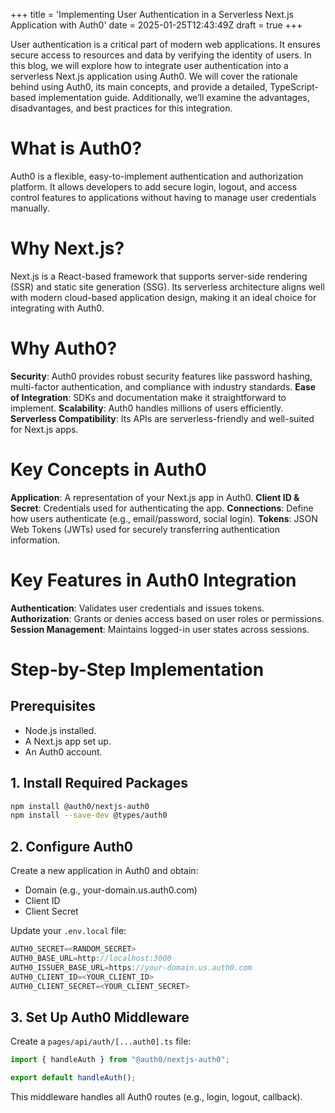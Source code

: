 +++
title = 'Implementing User Authentication in a Serverless Next.js Application with Auth0'
date = 2025-01-25T12:43:49Z
draft = true
+++

User authentication is a critical part of modern web applications. It ensures secure access to resources and data by verifying the identity of users. In this blog, we will explore how to integrate user authentication into a serverless Next.js application using Auth0. We will cover the rationale behind using Auth0, its main concepts, and provide a detailed, TypeScript-based implementation guide. Additionally, we’ll examine the advantages, disadvantages, and best practices for this integration.

# What is Auth0?

Auth0 is a flexible, easy-to-implement authentication and authorization platform. It allows developers to add secure login, logout, and access control features to applications without having to manage user credentials manually.

# Why Next.js?

Next.js is a React-based framework that supports server-side rendering (SSR) and static site generation (SSG). Its serverless architecture aligns well with modern cloud-based application design, making it an ideal choice for integrating with Auth0.

# Why Auth0?

**Security**: Auth0 provides robust security features like password hashing, multi-factor authentication, and compliance with industry standards.
**Ease of Integration**: SDKs and documentation make it straightforward to implement.
**Scalability**: Auth0 handles millions of users efficiently.
**Serverless Compatibility**: Its APIs are serverless-friendly and well-suited for Next.js apps.

# Key Concepts in Auth0

**Application**: A representation of your Next.js app in Auth0.
**Client ID & Secret**: Credentials used for authenticating the app.
**Connections**: Define how users authenticate (e.g., email/password, social login).
**Tokens**: JSON Web Tokens (JWTs) used for securely transferring authentication information.

# Key Features in Auth0 Integration

**Authentication**: Validates user credentials and issues tokens.
**Authorization**: Grants or denies access based on user roles or permissions.
**Session Management**: Maintains logged-in user states across sessions.

# Step-by-Step Implementation

## Prerequisites

- Node.js installed.
- A Next.js app set up.
- An Auth0 account.

## 1. Install Required Packages

```bash
npm install @auth0/nextjs-auth0
npm install --save-dev @types/auth0
```

## 2. Configure Auth0

Create a new application in Auth0 and obtain:

- Domain (e.g., your-domain.us.auth0.com)
- Client ID
- Client Secret

Update your `.env.local` file:

```typescript
AUTH0_SECRET=<RANDOM_SECRET>
AUTH0_BASE_URL=http://localhost:3000
AUTH0_ISSUER_BASE_URL=https://your-domain.us.auth0.com
AUTH0_CLIENT_ID=<YOUR_CLIENT_ID>
AUTH0_CLIENT_SECRET=<YOUR_CLIENT_SECRET>
```

## 3. Set Up Auth0 Middleware

Create a `pages/api/auth/[...auth0].ts` file:

```typescript
import { handleAuth } from "@auth0/nextjs-auth0";

export default handleAuth();
```

This middleware handles all Auth0 routes (e.g., login, logout, callback).
